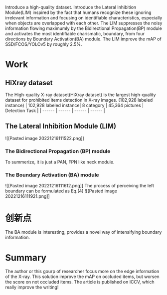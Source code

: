 Introduce a high-quality dataset.
Introduce the Lateral Inhibition Module(LIM) inspired by the fact that humans recognize these ignoring irrelevant information and focusing on identifiable characteristics, especially when objects are overlapped with each other.
The LIM suppresses the noisy information flowing maximumly by the Bidirectional Propagation(BP) module and activates the most identifiable charismatic, boundary, from four directions by Boundary Activation(BA) module.
The LIM improve the mAP of SSD/FCOS/YOLOv5 by roughly 2.5%.
# Work
## HiXray dataset
The High-quality X-ray dataset(HiXray dataset) is the largest high-quality dataset for prohibited items detection in X-ray images. (102,928 labeled instance)
| 102,928 labeled instance| 8 category  | 45,364 pictures | Detection Task |
| ------ | ------ | ------ | ------ |
## The Lateral Inhibition Module (LIM)
![[Pasted image 20221216111522.png]]

### The Bidirectional Propagation (BP)  module
To summerize, it is just a PAN, FPN like neck module.
### The Boundary Activation (BA) module
![[Pasted image 20221216111612.png]]
The process of perceiving the left boundary can be formulated as Eq.(4)
![[Pasted image 20221216111921.png]]
# 创新点
The BA module is interesting, provides a novel way of intensifying boundary information.
# Summary
The author or this gourp of researcher focus more on the edge information of the X-ray. This solution improve the mAP on occluded items, but worsen the score on not occluded items.
The article is published on ICCV, which really improve the writing!